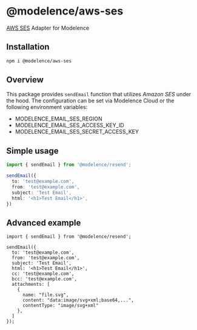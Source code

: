 # @modelence/aws-ses

[AWS SES](https://aws.amazon.com/ses/) Adapter for Modelence

## Installation

```bash
npm i @modelence/aws-ses
```

## Overview

This package provides `sendEmail` function that utilizes *Amazon SES* under the hood. The configuration can be set via Modelence Cloud or the following environment variables:

- MODELENCE_EMAIL_SES_REGION
- MODELENCE_EMAIL_SES_ACCESS_KEY_ID
- MODELENCE_EMAIL_SES_SECRET_ACCESS_KEY

## Simple usage

```ts
import { sendEmail } from '@modelence/resend';

sendEmail({
  to: 'test@example.com',
  from: 'test@example.com',
  subject: 'Test Email',
  html: '<h1>Test Email</h1>',
})
```

## Advanced example

```tsx
import { sendEmail } from '@modelence/resend';

sendEmail({
  to: 'test@example.com',
  from: 'test@example.com',
  subject: 'Test Email',
  html: '<h1>Test Email</h1>',
  cc: 'test@example.com',
  bcc: 'test@example.com',
  attachments: [
    {
      name: "file.svg",
      content: "data:image/svg+xml;base64,...",
      contentType: "image/svg+xml"
    },
  ]
});
```
